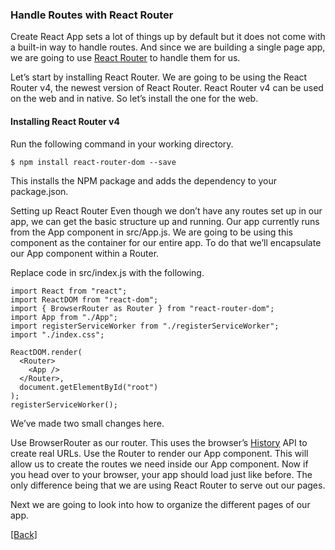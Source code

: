 ### **Handle Routes with React Router**
Create React App sets a lot of things up by default but it does not come with a built-in way to handle routes. And since we are building a single page app, we are going to use [React Router](https://reacttraining.com/react-router/) to handle them for us.

Let’s start by installing React Router. We are going to be using the React Router v4, the newest version of React Router. React Router v4 can be used on the web and in native. So let’s install the one for the web.

#### Installing React Router v4
Run the following command in your working directory.

```
$ npm install react-router-dom --save
```

This installs the NPM package and adds the dependency to your package.json.

Setting up React Router
Even though we don’t have any routes set up in our app, we can get the basic structure up and running. Our app currently runs from the App component in src/App.js. We are going to be using this component as the container for our entire app. To do that we’ll encapsulate our App component within a Router.

Replace code in src/index.js with the following.

```
import React from "react";
import ReactDOM from "react-dom";
import { BrowserRouter as Router } from "react-router-dom";
import App from "./App";
import registerServiceWorker from "./registerServiceWorker";
import "./index.css";

ReactDOM.render(
  <Router>
    <App />
  </Router>,
  document.getElementById("root")
);
registerServiceWorker();
```

We’ve made two small changes here.

Use BrowserRouter as our router. This uses the browser’s [History](https://developer.mozilla.org/en-US/docs/Web/API/History) API to create real URLs.
Use the Router to render our App component. This will allow us to create the routes we need inside our App component.
Now if you head over to your browser, your app should load just like before. The only difference being that we are using React Router to serve out our pages.

Next we are going to look into how to organize the different pages of our app.


[[Back]](https://github.com/eksant/serverless-react-aws)
